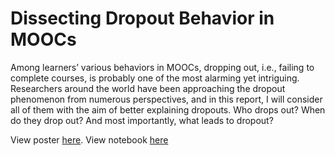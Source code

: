 # Dissecting Dropout Behavior in MOOCs
Among learners’ various behaviors in MOOCs, dropping out, i.e., failing to complete courses, is probably one of the most alarming yet intriguing. Researchers around the world have been approaching the dropout phenomenon from numerous perspectives, and in this report, I will consider all of them with the aim of better explaining dropouts. Who drops out? When do they drop out? And most importantly, what leads to dropout?

View poster [here](https://prezi.com/view/5oCrrDB0rfU0QujTPtY0/).
View notebook [here](https://github.com/andy-techen/mooc-dropouts/blob/main/techen_analysis.ipynb)
